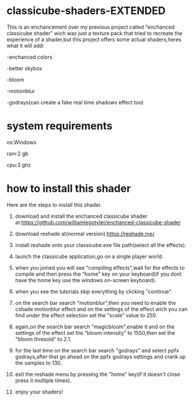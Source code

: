 # classicube-shaders-EXTENDED
This is an enchancement over my previous project called "enchanced classicube shader" wich was just a texture pack that tried to recreate the experience of a shader,but this project offers some actual shaders,heres what it will add:

-enchanced colors

-better skybox

-bloom

-motionblur

-godrays(can create a fake real time shadows effect too)

# system requirements

os:Windows

ram:2 gb

cpu:3 ghz


# how to install this shader
Here are the steps to install this shader.

1) download and install the enchanced classicube shader at:https://github.com/williamlegotyler/enchanced-classicube-shader

2) download reshade at(normal version):https://reshade.me/

3) install reshade onto your classicube.exe file path(select all the effects).

4) launch the classicube application,go on a single player world.

5) when you joined you will see "compiling effects",wait for the effects to compile and then press the "home" key on your keyboard(if you dont have the home key use the windows on-screen keyboard).

6) when you see the tutorials skip everything by clicking "continue"

7) on the search bar search "motionblur",then you need to enable the cshade motionblur effect and on the settings of the effect wich you can find under the effect selection set the "scale" value to 250.

8) again,on the search bar search "magicbloom",enable it and on the settings of the effect set the "bloom intensity" to 1550,then set the "bloom thresold" to 2.1.

9) for the last time on the search bar search "godrays" and select ppfx godrays,after that go ahead on the ppfx godrays settings and crank up the samples to 130.

10) exit the reshade menu by pressing the "home" key(if it doesn't close press it multiple times).

11) enjoy your shaders!
